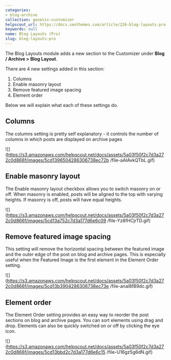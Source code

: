 ```yaml
---
categories:
- blog-archive
collection: genesis-customizer
helpscout_url: https://docs.seothemes.com/article/226-blog-layouts-pro
keywords: null
name: Blog Layouts (Pro)
slug: blog-layouts-pro
---
```

The Blog Layouts module adds a new section to the Customizer under **Blog /
Archive > Blog Layout**.

There are 4 new settings added in this section:

  1. Columns
  2. Enable masonry layout
  3. Remove featured image spacing
  4. Element order

Below we will explain what each of these settings do.

##  Columns

The columns setting is pretty self explanatory - it controls the number of
columns in which posts are displayed on archive pages

![](https://s3.amazonaws.com/helpscout.net/docs/assets/5a03f50f2c7d3a272c0d866f/images/5cd1396504286306738ec72b
/file-aAIAvkQTbL.gif)

##  Enable masonry layout

The Enable masonry layout checkbox allows you to switch masonry on or off.
When masonry is enabled, posts will be aligned to the top with varying
heights. If masonry is off, posts will have equal heights.

![](https://s3.amazonaws.com/helpscout.net/docs/assets/5a03f50f2c7d3a272c0d866f/images/5cd13a752c7d3a177d6e6c09
/file-Yz8fHCjrTD.gif)

##  Remove featured image spacing

This setting will remove the horizontal spacing between the featured image and
the outer edge of the post on blog and archive pages. This is especially
useful when the Featured Image is the first element in the Element Order
setting.

![](https://s3.amazonaws.com/helpscout.net/docs/assets/5a03f50f2c7d3a272c0d866f/images/5cd13b3904286306738ec73e
/file-anal8fB9dc.gif)

##  Element order

The Element Order setting provides an easy way to reorder the post sections on
blog and archive pages. You can sort elements using drag and drop. Elements
can also be quickly switched on or off by clicking the eye icon.

![](https://s3.amazonaws.com/helpscout.net/docs/assets/5a03f50f2c7d3a272c0d866f/images/5cd13bbd2c7d3a177d6e6c15
/file-U16gz5g6dN.gif)

